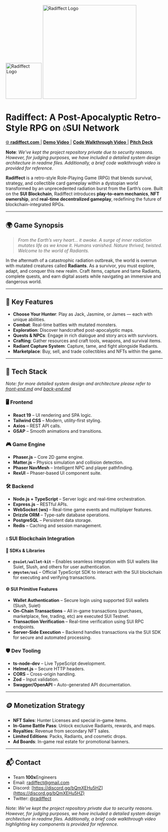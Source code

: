 <p align="left">
  <img src="https://github.com/user-attachments/assets/45a16bcf-a280-48e1-a595-24ea156031f0" alt="Radiffect Logo" width="115"/>
  <img src="https://github.com/user-attachments/assets/174e060d-d5ff-4f57-9e46-f793404ed450" alt="Radiffect Logo" width="300"/>
</p>

<h1 align="left">Radiffect: A Post-Apocalyptic Retro-Style RPG on 💧SUI Network</h1>
<p align="left">
  <a href="https://radiffect.com/" target="_blank">
    🌐 <strong>radiffect.com</strong>
  </a> 
|
  <a href="https://youtu.be/JjeQP2_9Pw8?si=-aynU3suhGr382wc" target="_blank">
     <strong>Demo Video</strong>
  </a> 
|
  <a href="https://youtu.be/JjeQP2_9Pw8?si=-aynU3suhGr382wc" target="_blank">
     <strong>Code Walkthrough Video</strong>
  </a> 
|
  <a href="https://www.canva.com/design/DAGpSvCmEjc/kVbofkSNqvKzEc3GAHvseQ/edit?utm_content=DAGpSvCmEjc&utm_campaign=designshare&utm_medium=link2&utm_source=sharebutton" target="_blank">
     <strong>Pitch Deck</strong>
  </a>
</p>
  
**Note**: *We’ve kept the project repository private due to security reasons. However, for judging purposes, we have included a detailed system design architecture in readme files. Additionally, a brief code walkthrough video is provided for reference.*

**Radiffect** is a retro-style Role-Playing Game (RPG) that blends survival, strategy, and collectible card gameplay within a dystopian world transformed by an unprecedented radiation burst from the Earth’s core. Built on the **SUI Blockchain**, Radiffect introduces **play-to-earn mechanics**, **NFT ownership**, and **real-time decentralized gameplay**, redefining the future of blockchain-integrated RPGs.

---

## 🌍 Game Synopsis

> *From the Earth’s very heart… it awoke. A surge of inner radiation mutates life as we know it.*
> *Humans vanished. Nature thrived, twisted. Welcome to the world of Radiants.*

In the aftermath of a catastrophic radiation outbreak, the world is overrun with mutated creatures called **Radiants**. As a survivor, you must explore, adapt, and conquer this new realm. Craft items, capture and tame Radiants, complete quests, and earn digital assets while navigating an immersive and dangerous world.

---

## 🚀 Key Features

* **Choose Your Hunter**: Play as Jack, Jasmine, or James — each with unique abilities.
* **Combat**: Real-time battles with mutated monsters.
* **Exploration**: Discover handcrafted post-apocalyptic maps.
* **Quests & NPCs**: Engage in rich dialogue and story arcs with survivors.
* **Crafting**: Gather resources and craft tools, weapons, and survival items.
* **Radiant Capture System**: Capture, tame, and fight alongside Radiants.
* **Marketplace**: Buy, sell, and trade collectibles and NFTs within the game.

---

## 🧠 Tech Stack

*Note: for more detailed system design and architecture please refer to [front-end.md](https://github.com/aman-tiwari001/radiffect_rpg/blob/main/front-end.md) and [back-end.md](https://github.com/aman-tiwari001/radiffect_rpg/blob/main/back-end.md)*

### 🖥 Frontend

* **React 19** – UI rendering and SPA logic.
* **Tailwind CSS** – Modern, utility-first styling.
* **Axios** – REST API calls.
* **GSAP** – Smooth animations and transitions.

### 🎮 Game Engine

* **Phaser.js** – Core 2D game engine.
* **Matter.js** – Physics simulation and collision detection.
* **Phaser NavMesh** – Intelligent NPC and player pathfinding.
* **RexUI** – Phaser-based UI component suite.

### 🛠️ Backend

* **Node.js + TypeScript** – Server logic and real-time orchestration.
* **Express.js** – RESTful APIs.
* **WebSocket (ws)** – Real-time game events and multiplayer features.
* **Drizzle ORM** – Type-safe database operations.
* **PostgreSQL** – Persistent data storage.
* **Redis** – Caching and session management.

### 💧 SUI Blockchain Integration

#### 🔧 SDKs & Libraries
* **`@suiet/wallet-kit`** – Enables seamless integration with SUI wallets like Suiet, Slush, and others for user authentication.
* **`@mysten/sui`** – Official TypeScript SDK to interact with the SUI blockchain for executing and verifying transactions.
 
#### ⚙️ SUI Primitive Features
* **Wallet Authentication** – Secure login using supported SUI wallets (Slush, Suiet)
* **On-Chain Transactions** – All in-game transactions (purchases, marketplace, fee, trading, etc) are executed SUI Testnet.
* **Transaction Verification** – Real-time verification using SUI RPC endpoints.
* **Server-Side Execution** – Backend handles transactions via the SUI SDK for secure and automated processing.

### 🛡 Dev Tooling

* **ts-node-dev** – Live TypeScript development.
* **Helmet.js** – Secure HTTP headers.
* **CORS** – Cross-origin handling.
* **Zod** – Input validation.
* **Swagger/OpenAPI** – Auto-generated API documentation.

---

## 🪙 Monetization Strategy

* **NFT Sales**: Hunter Licenses and special in-game items.
* **In-Game Battle Pass**: Unlock exclusive Radiants, rewards, and maps.
* **Royalties**: Revenue from secondary NFT sales.
* **Limited Editions**: Packs, Radiants, and cosmetic drops.
* **Ad Boards**: In-game real estate for promotional banners.

---

## 📬 Contact

* Team **100x**Engineers
* Email: [radiffect@gmail.com](mailto:radiffect@gmail.com)
* Discord: [https://discord.gg/bQmXEHu5HZ](https://discord.gg/bQmXEHu5HZ)
* Twitter: [@radiffect](https://x.com/radiffect)

*Note: We’ve kept the project repository private due to security reasons. However, for judging purposes, we have included a detailed system design architecture in readme files. Additionally, a brief code walkthrough video highlighting key components is provided for reference.*
